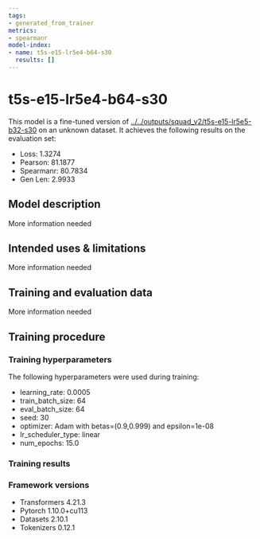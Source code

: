 ```yaml
---
tags:
- generated_from_trainer
metrics:
- spearmanr
model-index:
- name: t5s-e15-lr5e4-b64-s30
  results: []
---
```


<!-- This model card has been generated automatically according to the information the Trainer had access to. You
should probably proofread and complete it, then remove this comment. -->

# t5s-e15-lr5e4-b64-s30

This model is a fine-tuned version of [../../outputs/squad_v2/t5s-e15-lr5e5-b32-s30](https://huggingface.co/../../outputs/squad_v2/t5s-e15-lr5e5-b32-s30) on an unknown dataset.
It achieves the following results on the evaluation set:
- Loss: 1.3274
- Pearson: 81.1877
- Spearmanr: 80.7834
- Gen Len: 2.9933

## Model description

More information needed

## Intended uses & limitations

More information needed

## Training and evaluation data

More information needed

## Training procedure

### Training hyperparameters

The following hyperparameters were used during training:
- learning_rate: 0.0005
- train_batch_size: 64
- eval_batch_size: 64
- seed: 30
- optimizer: Adam with betas=(0.9,0.999) and epsilon=1e-08
- lr_scheduler_type: linear
- num_epochs: 15.0

### Training results



### Framework versions

- Transformers 4.21.3
- Pytorch 1.10.0+cu113
- Datasets 2.10.1
- Tokenizers 0.12.1
